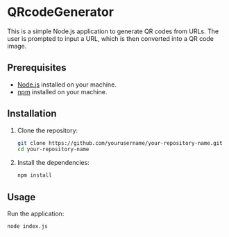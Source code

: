 # QRcodeGenerator
This is a simple Node.js application to generate QR codes from URLs. The user is prompted to input a URL, which is then converted into a QR code image.

## Prerequisites

- [Node.js](https://nodejs.org/) installed on your machine.
- [npm](https://www.npmjs.com/) installed on your machine.

## Installation

1. Clone the repository:

    ```sh
    git clone https://github.com/yourusername/your-repository-name.git
    cd your-repository-name
    ```

2. Install the dependencies:

    ```sh
    npm install
    ```

## Usage

Run the application:

```sh
node index.js

